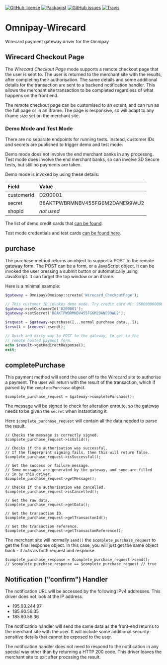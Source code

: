 [![GitHub license](https://img.shields.io/badge/license-GPL-blue.svg)](https://raw.githubusercontent.com/academe/OmniPay-Wirecard/master/LICENSE.md)
[![Packagist](https://img.shields.io/packagist/v/academe/omnipay-wirecard.svg?maxAge=2592000)](https://packagist.org/packages/academe/omnipay-wirecard)
[![GitHub issues](https://img.shields.io/github/issues/academe/OmniPay-Wirecard.svg)](https://github.com/academe/OmniPay-Wirecard/issues)
[![Travis](https://img.shields.io/travis/academe/OmniPay-Wirecard.svg?maxAge=2592000)](https://travis-ci.org/academe/OmniPay-Wirecard)

# Omnipay-Wirecard

Wirecard payment gateway driver for the Omnipay

## Wirecard Checkout Page

The *Wirecard Checkout Page* mode supports a remote checkout page that
the user is sent to. The user is returned to the merchant site with the
results, after completing their authorisation.
The same details and some additional details for the transaction are sent
to a backend notification handler. This allows the merchant site transaction
to be completed regardless of what happens on the front end.

The remote checkout page can be customised to an extent, and can run as
the full page or in an iframe. The page is responsive, so will adapt to
any iframe size set on the merchant site.

### Demo Mode and Test Mode

There are no separate endpoints for running tests. Instead, customer IDs
and secrets are published to trigger demo and test mode.

Demo mode does not involve the end merchant banks in any processng.
Test mode does involve the end merchant banks, so can involve 3D Secure
tests, but still no payments are taken.

Demo mode is invoked by using these details:

| Field | Value |
|:----- |:----- |
| customerId | D200001 |
| secret | B8AKTPWBRMNBV455FG6M2DANE99WU2 |
| shopId | *not used* |

The list of demo credit cards that 
[can be found](https://guides.wirecard.at/wcp:demo_mode).

Test mode credentials and test cards
[can be found here](https://guides.wirecard.at/wcp:test_mode).

## purchase

The purchase method returns an object to support a POST to the remote gateway form.
The POST can be a form, or a JavaScript object.
It can be invoked the user pressing a submit button or automatically using JavaScript.
It can target the top window or an iframe.

Here is a minimal example:

```php
$gateway = Omnipay\Omnipay::create('Wirecard_CheckoutPage');

// This customer ID invokes demo mode. Try credit card MC: 9500000000000002
$gateway->setCustomerId('D200001');
$gateway->setSecret('B8AKTPWBRMNBV455FG6M2DANE99WU2');

$request = $gateway->purchase([...normal purchase data...]);
$result = $request->send();

// Quick and dirty way to POST to the gateway, to get to the
// remote hosted payment form.
echo $result->getRedirectResponse();
exit;

```


## completePurchase

This payment method will send the user off to the Wirecard site to authorise
a payment. The user will return with the result of the transaction, which
if parsed by the `completePurchase` object.

    $complete_purchase_request = $gateway->completePurchase();

The message will be signed to check for alteration enroute, so the gateway
needs to be given the `secret` when instantiating it.

Here `$complete_purchase_request` will contain all the data needed to parse the
result.

    // Checks the message is correctly signed.
    $complete_purchase_request->isValid();
    
    // Checks if the authorisation was successful.
    // If the fingerprint signing fails, then this will return false.
    $complete_purchase_request->isSuccessful();
    
    // Get the success or failure message.
    // Some messages are generated by the gateway, and some are filled
    // in by this driver.
    $complete_purchase_request->getMessage();
    
    // Checks if the authorisation was cancelled.
    $complete_purchase_request->isCancelled();
    
    // Get the raw data.
    $complete_purchase_request->getData();
    
    // Get the transaction ID.
    $complete_purchase_request->getTransactonId();
    
    // Get the transaction reference.
    $complete_purchase_request->getTransactonReference();

The merchant site will normally `send()` the `$complete_purchase_request`
to get the final response object. In this case, you will just get the same
object back - it acts as both request and response.

    $complete_purchase_response = $complete_purchase_request->send();
    // $complete_purchase_response == $complete_purchase_request // true

## Notification ("confirm") Handler

The notification URL will be accessed by the following IPv4 addresses.
This driver does not look at the IP address.

* 195.93.244.97
* 185.60.56.35
* 185.60.56.36

The notificatino handler will send the same data as the front-end returns
to the merchant site with the user. It will include some additional
security-sensitive details that cannot be exposed to the user.

The notification handler does not need to respond to the notification
in any special way other than by returning a HTTP 200 code.
This driver leaves the merchant site to exit after procssing the result.

